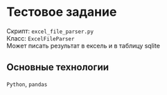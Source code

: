 # Тестовое задание

Скрипт: `excel_file_parser.py`  
Класс: `ExcelFileParser`  
Может писать результат в ексель и в таблицу sqlite

## Основные технологии  
`Python`, `pandas`